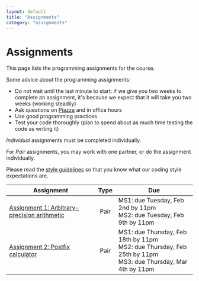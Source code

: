 ```yaml
---
layout: default
title: "Assignments"
category: "assignments"
---
```


# Assignments

This page lists the programming assignments for the course.

Some advice about the programming assignments:

* Do not wait until the last minute to start: if we give you two weeks to complete an assignment, it's because we expect that it will take you two weeks (working steadily)
* Ask questions on [Piazza](https://piazza.com/jhu/spring2020/601229) and in office hours
* Use good programming practices
* Test your code thoroughly (plan to spend about as much time testing the code as writing it)

*Individual* assignments must be completed individually.

For *Pair* assignments, you may work with one partner, or do the assignment individually.

Please read the [style guidelines](assign/style.html) so that you know what our coding style expectations are.

Assignment | Type | Due
---------- | :--: | ---
[Assignment 1: Arbitrary-precision arithmetic](assign/assign01.html) | Pair | MS1: due Tuesday, Feb 2nd by 11pm<br>MS2: due Tuesday, Feb 9th by 11pm
[Assignment 2: Postfix calculator](assign/assign02.html) | Pair | MS1: due Thursday, Feb 18th by 11pm<br>MS2: due Thursday, Feb 25th by 11pm<br>MS3: due Thursday, Mar 4th by 11pm
